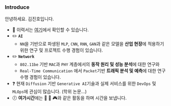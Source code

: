 ### Introduce
안녕하세요. 김진호입니다. 

* :pencil: 이력서는 [여기](https://violet0929.github.io)에서 확인할 수 있습니다.
* :pencil2: **```AI```**
  - ```NN```을 기반으로 파생된 ```MLP```, ```CNN```, ```RNN```, ```GAN```과 같은 모델을 **산업 현장**에 적용하기 위한 연구 및 프로젝트 수행 경험이 있습니다.
* :pencil2: **```Network```** 
  - ```802.11be``` 기반 ```MAC```과 ```PHY``` 계층에서의 **동작 원리 및 성능 분석**에 대한 연구와
  - ```Real-Time Communication``` 에서 ```Packet```기반 **트래픽 분석 및 예측**에 대한 연구 수행 경험이 있습니다.
* :question: 현재 ```Diffusion``` 기반 ```Generative AI```기술과 실제 서비스를 위한 ```DevOps``` 및 ```MLOps```에 관심이 많습니다. (학위 논문...)
* :clock7: **여가시간**에는 :musical_note: :walking: :video_game:와 같은 활동을 하며 시간을 보냅니다.
